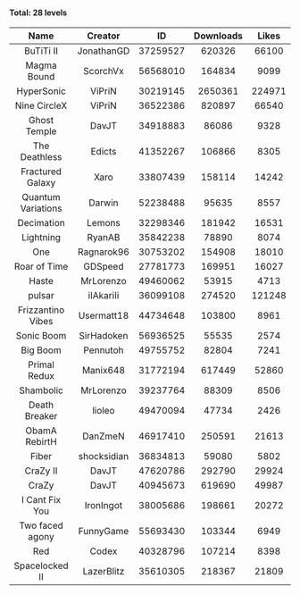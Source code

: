 #### Total: 28 levels

| Name | Creator | ID | Downloads | Likes |
|:---:|:---:|:---:|:---:|:---:|
| BuTiTi II | JonathanGD | 37259527 | 620326 | 66100
| Magma Bound | ScorchVx | 56568010 | 164834 | 9099
| HyperSonic | ViPriN | 30219145 | 2650361 | 224971
| Nine CircleX | ViPriN | 36522386 | 820897 | 66540
| Ghost Temple | DavJT | 34918883 | 86086 | 9328
| The Deathless | Edicts | 41352267 | 106866 | 8305
| Fractured Galaxy  | Xaro | 33807439 | 158114 | 14242
| Quantum Variations | Darwin | 52238488 | 95635 | 8557
| Decimation | Lemons | 32298346 | 181942 | 16531
| Lightning | RyanAB | 35842238 | 78890 | 8074
| One | Ragnarok96 | 30753202 | 154908 | 18010
| Roar of Time | GDSpeed | 27781773 | 169951 | 16027
| Haste | MrLorenzo | 49460062 | 53915 | 4713
| pulsar | iIAkariIi | 36099108 | 274520 | 121248
| Frizzantino Vibes | Usermatt18 | 44734648 | 103800 | 8961
| Sonic Boom | SirHadoken | 56936525 | 55535 | 2574
| Big Boom | Pennutoh | 49755752 | 82804 | 7241
| Primal Redux | Manix648 | 31772194 | 617449 | 52860
| Shambolic | MrLorenzo | 39237764 | 88309 | 8506
| Death Breaker | lioleo | 49470094 | 47734 | 2426
| ObamA RebirtH | DanZmeN | 46917410 | 250591 | 21613
| Fiber | shocksidian | 36834813 | 59080 | 5802
| CraZy II | DavJT | 47620786 | 292790 | 29924
| CraZy | DavJT | 40945673 | 619690 | 49987
| I Cant Fix You | IronIngot | 38005686 | 198661 | 20272
| Two faced agony | FunnyGame | 55693430 | 103344 | 6949
| Red | Codex | 40328796 | 107214 | 8398
| Spacelocked II | LazerBlitz | 35610305 | 218367 | 21809
